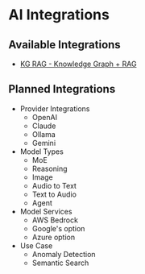 # AI Integrations

## Available Integrations
- [KG RAG - Knowledge Graph + RAG](ai-kg-rag.md)

## Planned Integrations
- Provider Integrations
  - OpenAI
  - Claude
  - Ollama
  - Gemini
- Model Types
  - MoE
  - Reasoning
  - Image
  - Audio to Text
  - Text to Audio
  - Agent
- Model Services
  - AWS Bedrock
  - Google's option
  - Azure option
- Use Case
  - Anomaly Detection
  - Semantic Search